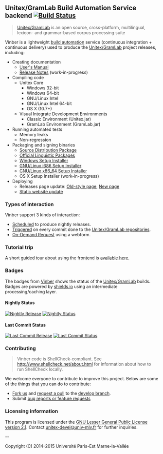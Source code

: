 ## Unitex/GramLab Build Automation Service backend [![Build Status](https://travis-ci.org/UnitexGramLab/vinber-backend.svg?branch=master)](https://travis-ci.org/UnitexGramLab/vinber-backend)

> [Unitex/GramLab][unitex] is an open source, cross-platform, multilingual, lexicon- and grammar-based corpus processing suite

Vinber is a lightweight [build automation](http://en.wikipedia.org/wiki/Build_automation) service (continuous integration + continuous delivery) used to produce the [Unitex/GramLab][unitex] project releases, including:

 - Creating documentation
   - <a href="http://unitex.univ-mlv.fr/releases/latest-beta/man/" target="_blank">User's Manual</a>
   - <a href="http://unitex.univ-mlv.fr/releases/latest-beta/changes/" target="_blank">Release Notes</a> (work-in-progress)
 - Compiling code
   - Unitex Core
     - Windows 32-bit
     - Windows 64-bit
     - GNU/Linux Intel
     - GNU/Linux Intel 64-bit
     - OS X (10.7+)
   - Visual Integrate Development Environments 
     - Classic Environment (Unitex.jar)
     - GramLab Environment (GramLab.jar)
 - Running automated tests
   - Memory leaks
   - Non-regression
 - Packaging and signing binaries
   - <a href="http://unitex.univ-mlv.fr/releases/latest-beta/source/" target="_blank">Source Distribution Package</a>
   - <a href="http://unitex.univ-mlv.fr/releases/latest-beta/lingua/" target="_blank">Official Linguistic Packages</a>
   - <a href="http://unitex.univ-mlv.fr/releases/latest-beta/win32/" target="_blank">Windows Setup Installer</a>
   - <a href="http://unitex.univ-mlv.fr/releases/latest-beta/linux-i686/" target="_blank">GNU/Linux i686 Setup Installer</a>
   - <a href="http://unitex.univ-mlv.fr/releases/latest-beta/linux-x86_64/" target="_blank">GNU/Linux x86_64 Setup Installer</a>
   - OS X Setup Installer (work-in-progress)
 - Deploying
   - Releases page update: <a href="http://www-igm.univ-mlv.fr/~unitex/index.php?page=3&html=latest-beta.html" target="_blank">Old-style page</a>, <a href="http://unitex.univ-mlv.fr/releases" target="_blank">New page</a>
   - <a href="http://unitex.univ-mlv.fr" target="_blank">Static website update</a>

### Types of interaction

Vinber support 3 kinds of interaction:

  - [Scheduled][nightly] to produce nightly releases.
  - [Triggered][commit] on every commit done to the [Unitex/GramLab repositories][repos].
  - <a href="http://unitex.univ-mlv.fr/v6/#bundle=nightly&action=rebuild" target="_blank">On-Demand Request</a> using a webform.

### Tutorial trip

A short guided tour about using the frontend is <a href="http://unitex.univ-mlv.fr/v6/#bundle=nightly&q=latest&action=help" target="_blank">available here</a>.

### Badges

The badges from [Vinber][vinber] shows the status of the [Unitex/GramLab][unitex] builds. Badges are powered by [shields.io](http://shields.io/) using an intermediate processing/caching layer.

#### Nightly Status

[![Nightly Release](http://unitex.univ-mlv.fr/v6/badge/nightly/latest.svg?subject=product.name&status=product.version.string)][nightly] [![Nightly Status](http://unitex.univ-mlv.fr/v6/badge/nightly/latest.svg?status=build.status)][nightly]

#### Last Commit Status

[![Last Commit Release](http://unitex.univ-mlv.fr/v6/badge/commit/latest.svg?subject=product.name&status=product.version.string)][commit] [![Last Commit Status](http://unitex.univ-mlv.fr/v6/badge/commit/latest.svg?status=build.status)][commit]

### Contributing

> Vinber code is ShellCheck-compliant. See http://www.shellcheck.net/about.html for information about how to run ShellCheck locally.

We welcome everyone to contribute to improve this project. Below are some of the things that you can do to contribute:

-  [Fork us](https://github.com/UnitexGramLab/vinber-backend/fork) and [request a pull](https://github.com/UnitexGramLab/vinber-backend/pulls) to the [develop branch](https://github.com/UnitexGramLab/vinber-backend/tree/develop).
-  Submit [bug reports or feature requests](https://github.com/UnitexGramLab/vinber-backend/issues)

### Licensing information
This program is licensed under the [GNU Lesser General Public License version 2.1](/LICENSE). Contact unitex-devel@univ-mlv.fr for further inquiries.

--

Copyright (C) 2014-2015 Université Paris-Est Marne-la-Vallée

[repos]:   https://github.com/unitexgramlab
[unitex]:  http://unitexgramlab.org
[vinber]:  http://unitex.univ-mlv.fr/v6
[nightly]: http://unitex.univ-mlv.fr/v6/#bundle=nightly&q=latest
[commit]:  http://unitex.univ-mlv.fr/v6/#bundle=commit&q=latest
[request]: http://unitex.univ-mlv.fr/v6/#bundle=nightly&action=rebuild
[tour]:    http://unitex.univ-mlv.fr/v6/#bundle=nightly&q=buils&action=help
